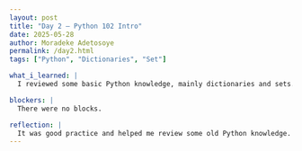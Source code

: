 ```yaml
---
layout: post
title: "Day 2 – Python 102 Intro"
date: 2025-05-28
author: Moradeke Adetosoye
permalink: /day2.html
tags: ["Python", "Dictionaries", "Set"]

what_i_learned: |
  I reviewed some basic Python knowledge, mainly dictionaries and sets. I made a code using a dictionary, a for loop, and some simple addition and deletion functions.

blockers: |
  There were no blocks.

reflection: |
  It was good practice and helped me review some old Python knowledge.
---
```

